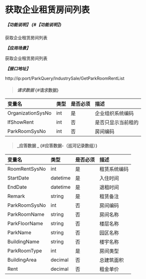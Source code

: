 # 获取企业租赁房间列表

##### _【功能说明】_ {#【功能说明】}
获取企业租赁房间列表

_**【应用场景】**_

获取企业租赁房间列表

_**【接口地址】**_

http://ip:port/ParkQuery/IndustrySale/GetParkRoomRentList

> #### _请求数据_ {#请求数据}

| 变量名 | 类型 | 是否必须 | 描述 |
| :--- | :--- | :--- | :--- |
| OrganizationSysNo | int | 是 | 企业组织系统编码 |
| IfShowRent| int | 否 | 是否只显示当前租的|
| ParkRoomSysNo| int | 否 | 房间编码|






> #### _应答数据 _ {#应答数据-（巡河记录数组）}

| 变量名 | 类型 | 是否必须 | 描述 |
| :--- | :--- | :--- | :--- |
| RoomRentSysNo | int | 是 | 租赁系统编码 |
| StartDate | datetime| 是 | 入住时间 |
| EndDate | datetime| 是 | 退租时间 |
| Remark | string | 是 | 租赁备注 |
| ParkRoomSysNo| int | 否 | 房间编码|
| ParkRoomName| string | 否 | 房间名称|
| ParkFloorName | string | 否 | 楼层名称 |
| ParkName | string | 否 | 园区名称|
| BuildingName | string | 否 | 楼宇名称 |
|ParkRoomType | int | 是 |房间类型|
| BuildingArea| decimal | 否 |总建筑面积|
| Rent| decimal | 否 |租金单价|


